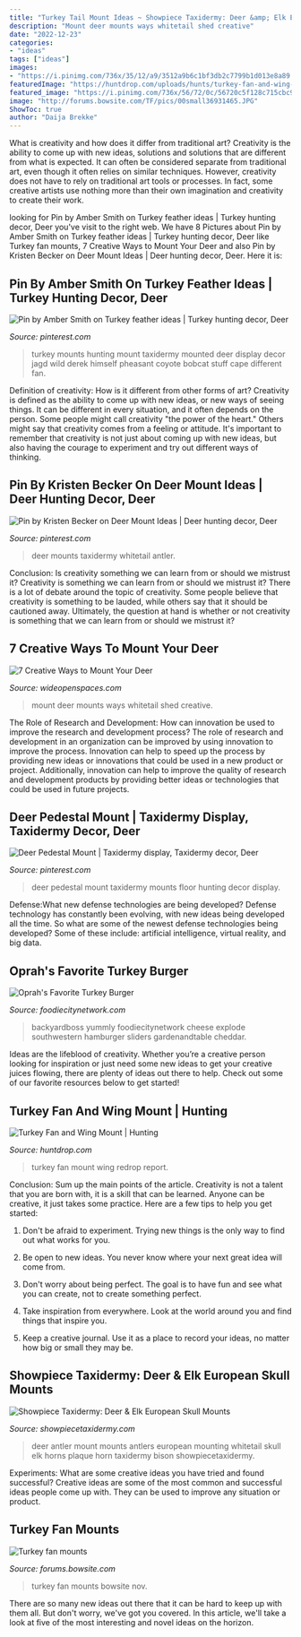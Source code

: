 ```yaml
---
title: "Turkey Tail Mount Ideas ~ Showpiece Taxidermy: Deer &amp; Elk European Skull Mounts"
description: "Mount deer mounts ways whitetail shed creative"
date: "2022-12-23"
categories:
- "ideas"
tags: ["ideas"]
images:
- "https://i.pinimg.com/736x/35/12/a9/3512a9b6c1bf3db2c7799b1d013e8a89.jpg"
featuredImage: "https://huntdrop.com/uploads/hunts/turkey-fan-and-wing-mount.jpg"
featured_image: "https://i.pinimg.com/736x/56/72/0c/56720c5f128c715cbc9ff51ef93a4a16--deer-mounts-deer-hunting.jpg"
image: "http://forums.bowsite.com/TF/pics/00small36931465.JPG"
ShowToc: true
author: "Daija Brekke"
---
```



What is creativity and how does it differ from traditional art?
Creativity is the ability to come up with new ideas, solutions and solutions that are different from what is expected. It can often be considered separate from traditional art, even though it often relies on similar techniques. However, creativity does not have to rely on traditional art tools or processes. In fact, some creative artists use nothing more than their own imagination and creativity to create their work.

	

		
looking for Pin by Amber Smith on Turkey feather ideas | Turkey hunting decor, Deer you've visit to the right web. We have 8 Pictures about Pin by Amber Smith on Turkey feather ideas | Turkey hunting decor, Deer like Turkey fan mounts, 7 Creative Ways to Mount Your Deer and also Pin by Kristen Becker on Deer Mount Ideas | Deer hunting decor, Deer. Here it is:
		
    
## Pin By Amber Smith On Turkey Feather Ideas | Turkey Hunting Decor, Deer

<img loading=lazy src="https://i.pinimg.com/1200x/c7/1d/bd/c71dbd1d99e6e8c1bc4de770b5414033.jpg" onerror="this.onerror=null;this.src='https://tse4.mm.bing.net/th?id=OIP.nl8V0F0iCIyD_eWyo9_YDQAAAA&amp;pid=15.1';" alt="Pin by Amber Smith on Turkey feather ideas | Turkey hunting decor, Deer">

_Source: pinterest.com_

>turkey mounts hunting mount taxidermy mounted deer display decor jagd wild derek himself pheasant coyote bobcat stuff cape different fan. 

	

Definition of creativity: How is it different from other forms of art?
Creativity is defined as the ability to come up with new ideas, or new ways of seeing things. It can be different in every situation, and it often depends on the person. Some people might call creativity "the power of the heart." Others might say that creativity comes from a feeling or attitude. It's important to remember that creativity is not just about coming up with new ideas, but also having the courage to experiment and try out different ways of thinking.

    
## Pin By Kristen Becker On Deer Mount Ideas | Deer Hunting Decor, Deer

<img loading=lazy src="https://i.pinimg.com/736x/35/12/a9/3512a9b6c1bf3db2c7799b1d013e8a89.jpg" onerror="this.onerror=null;this.src='https://tse2.mm.bing.net/th?id=OIP.iWyZf9w9EPARYH7Qg_VRoQHaJ4&amp;pid=15.1';" alt="Pin by Kristen Becker on Deer Mount Ideas | Deer hunting decor, Deer">

_Source: pinterest.com_

>deer mounts taxidermy whitetail antler. 

	

Conclusion: Is creativity something we can learn from or should we mistrust it?
Creativity is something we can learn from or should we mistrust it?
There is a lot of debate around the topic of creativity. Some people believe that creativity is something to be lauded, while others say that it should be cautioned away. Ultimately, the question at hand is whether or not creativity is something that we can learn from or should we mistrust it?

    
## 7 Creative Ways To Mount Your Deer

<img loading=lazy src="http://cdn0.wideopenspaces.com/wp-content/uploads/2017/04/Mount-7.jpg" onerror="this.onerror=null;this.src='https://tse2.mm.bing.net/th?id=OIP.-9v5UQK4EMWRbid-wN-RcgHaFj&amp;pid=15.1';" alt="7 Creative Ways to Mount Your Deer">

_Source: wideopenspaces.com_

>mount deer mounts ways whitetail shed creative. 

	

The Role of Research and Development: How can innovation be used to improve the research and development process?
The role of research and development in an organization can be improved by using innovation to improve the process. Innovation can help to speed up the process by providing new ideas or innovations that could be used in a new product or project. Additionally, innovation can help to improve the quality of research and development products by providing better ideas or technologies that could be used in future projects.

    
## Deer Pedestal Mount | Taxidermy Display, Taxidermy Decor, Deer

<img loading=lazy src="https://i.pinimg.com/736x/56/72/0c/56720c5f128c715cbc9ff51ef93a4a16--deer-mounts-deer-hunting.jpg" onerror="this.onerror=null;this.src='https://tse1.mm.bing.net/th?id=OIP.0VVJcJYUk2_os8BpipDerQHaLH&amp;pid=15.1';" alt="Deer Pedestal Mount | Taxidermy display, Taxidermy decor, Deer">

_Source: pinterest.com_

>deer pedestal mount taxidermy mounts floor hunting decor display. 

	

Defense:What new defense technologies are being developed?
Defense technology has constantly been evolving, with new ideas being developed all the time. So what are some of the newest defense technologies being developed? Some of these include: artificial intelligence, virtual reality, and big data.

    
## Oprah&#039;s Favorite Turkey Burger

<img loading=lazy src="https://cdn11.bigcommerce.com/s-hd6k9/images/stencil/1280x1280/products/1858/6451/turkburgop__78678.1481216799.jpg?c=2" onerror="this.onerror=null;this.src='https://tse1.mm.bing.net/th?id=OIP.pJ_ujsKcuAC2B_0zSvdJcAHaHa&amp;pid=15.1';" alt="Oprah&#039;s Favorite Turkey Burger">

_Source: foodiecitynetwork.com_

>backyardboss yummly foodiecitynetwork cheese explode southwestern hamburger sliders gardenandtable cheddar. 

	

Ideas are the lifeblood of creativity. Whether you’re a creative person looking for inspiration or just need some new ideas to get your creative juices flowing, there are plenty of ideas out there to help. Check out some of our favorite resources below to get started!

    
## Turkey Fan And Wing Mount | Hunting

<img loading=lazy src="https://huntdrop.com/uploads/hunts/turkey-fan-and-wing-mount.jpg" onerror="this.onerror=null;this.src='https://tse3.mm.bing.net/th?id=OIP.4pmMkHSkx_fCciRIUUfJfgHaJ4&amp;pid=15.1';" alt="Turkey Fan and Wing Mount | Hunting">

_Source: huntdrop.com_

>turkey fan mount wing redrop report. 

	

Conclusion: Sum up the main points of the article.
Creativity is not a talent that you are born with, it is a skill that can be learned. Anyone can be creative, it just takes some practice. Here are a few tips to help you get started:
1. Don't be afraid to experiment. Trying new things is the only way to find out what works for you.

2. Be open to new ideas. You never know where your next great idea will come from.

3. Don't worry about being perfect. The goal is to have fun and see what you can create, not to create something perfect.

4. Take inspiration from everywhere. Look at the world around you and find things that inspire you.

5. Keep a creative journal. Use it as a place to record your ideas, no matter how big or small they may be.

    
## Showpiece Taxidermy: Deer &amp; Elk European Skull Mounts

<img loading=lazy src="https://www.showpiecetaxidermy.com/wp-content/uploads/2015/08/20120118-whitetail-deer-antler-mount.jpg" onerror="this.onerror=null;this.src='https://tse2.mm.bing.net/th?id=OIP.DOKWdXmw9jU75Ds7oHJ7OAHaJ4&amp;pid=15.1';" alt="Showpiece Taxidermy: Deer &amp; Elk European Skull Mounts">

_Source: showpiecetaxidermy.com_

>deer antler mount mounts antlers european mounting whitetail skull elk horns plaque horn taxidermy bison showpiecetaxidermy. 

	

Experiments: What are some creative ideas you have tried and found successful?
Creative ideas are some of the most common and successful ideas people come up with. They can be used to improve any situation or product.

    
## Turkey Fan Mounts

<img loading=lazy src="http://forums.bowsite.com/TF/pics/00small36931465.JPG" onerror="this.onerror=null;this.src='https://tse2.mm.bing.net/th?id=OIP.SLEUfqMvSxrBhnXvdYuY_wHaJ3&amp;pid=15.1';" alt="Turkey fan mounts">

_Source: forums.bowsite.com_

>turkey fan mounts bowsite nov. 

	

There are so many new ideas out there that it can be hard to keep up with them all. But don't worry, we've got you covered. In this article, we'll take a look at five of the most interesting and novel ideas on the horizon.

